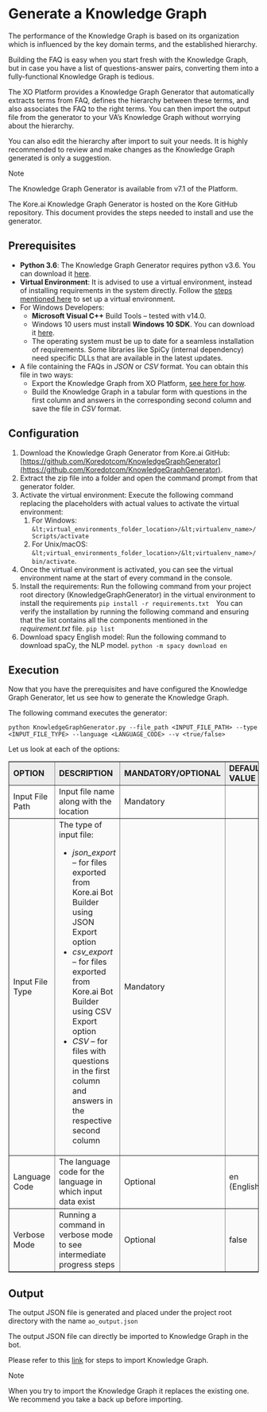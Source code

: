 # Generate a Knowledge Graph

The performance of the  Knowledge Graph is based on its organization which is influenced by the key domain terms, and the established hierarchy.

Building the FAQ is easy when you start fresh with the Knowledge Graph, but in case you have a list of questions-answer pairs, converting them into a fully-functional Knowledge Graph is tedious.

The XO Platform provides a Knowledge Graph Generator that automatically extracts terms from FAQ, defines the hierarchy between these terms, and also associates the FAQ to the right terms. You can then import the output file from the generator to your VA’s Knowledge Graph without worrying about the hierarchy. 

You can also edit the hierarchy after import to suit your needs. It is highly recommended to review and make changes as the Knowledge Graph generated is only a suggestion.

<div class="admonition note">
<p class="admonition-title">Note</p>
<p>The Knowledge Graph Generator is available from v7.1 of the Platform.</p>
</div>

The Kore.ai Knowledge Graph Generator is hosted on the Kore GitHub repository. This document provides the steps needed to install and use the generator.

## Prerequisites

* **Python 3.6**: The Knowledge Graph Generator requires python v3.6. You can download it [here](https://www.python.org/downloads/).
* **Virtual Environment**: It is advised to use a virtual environment, instead of installing requirements in the system directly. Follow the [steps mentioned here](https://docs.python.org/3/tutorial/venv.html#creating-virtual-environments) to set up a virtual environment.
* For Windows Developers:
    * **Microsoft Visual C++** Build Tools – tested with v14.0.
    * Windows 10 users must install **Windows 10 SDK**. You can download it [here](https://developer.microsoft.com/en-us/windows/downloads/windows-10-sdk/).
    * The operating system must be up to date for a seamless installation of requirements. Some libraries like SpiCy (internal dependency) need specific DLLs that are available in the latest updates.
* A file containing the FAQs in _JSON_ or _CSV_ format. You can obtain this file in two ways:
    * Export the Knowledge Graph from XO Platform, [see here for how](https://developer.kore.ai/docs/bots/bot-builder-tool/knowledge-task/importing-the-bot-ontology-from-csv-or-json/#Exporting_Ontology).
    * Build the Knowledge Graph in a tabular form with questions in the first column and answers in the corresponding second column and save the file in _CSV_ format.

## Configuration

1. Download the Knowledge Graph Generator from Kore.ai GitHub: [https://github.com/Koredotcom/KnowledgeGraphGenerator](https://github.com/Koredotcom/KnowledgeGraphGenerator).
2. Extract the zip file into a folder and open the command prompt from that generator folder.
3. Activate the virtual environment: Execute the following command replacing the placeholders with actual values to activate the virtual environment:
    1. For Windows: 
`&lt;virtual_environments_folder_location>/&lt;virtualenv_name>/Scripts/activate`
    2. For Unix/macOS: 
`&lt;virtual_environments_folder_location>/&lt;virtualenv_name>/bin/activate`.
4. Once the virtual environment is activated, you can see the virtual environment name at the start of every command in the console.
5. Install the requirements: Run the following command from your project root directory (KnowledgeGraphGenerator) in the virtual environment to install the requirements 
`pip install -r requirements.txt 
`You can verify the installation by running the following command and ensuring that the list contains all the components mentioned in the _requirement.txt_ file. 
`pip list`
6. Download spacy English model: Run the following command to download spaCy, the NLP model. 
`python -m spacy download en`

## Execution

Now that you have the prerequisites and have configured the Knowledge Graph Generator, let us see how to generate the Knowledge Graph.

The following command executes the generator:

```{python}
python KnowledgeGraphGenerator.py --file_path <INPUT_FILE_PATH> --type <INPUT_FILE_TYPE> --language <LANGUAGE_CODE> --v <true/false>
```

Let us look at each of the options:

<table border="1.5">
<tr bgcolor="#ECECEC">
   <td><strong>OPTION</strong>
   </td>
   <td><strong>DESCRIPTION</strong>
   </td>
   <td><strong>MANDATORY/OPTIONAL</strong>
   </td>
   <td><strong>DEFAULT VALUE</strong>
   </td>
  </tr>
  <tr>
   <td>Input File Path
   </td>
   <td>Input file name along with the location
   </td>
   <td>Mandatory
   </td>
   <td>
   </td>
  </tr>
  <tr bgcolor="#FAFAFA">
   <td>Input File Type
   </td>
   <td>The type of input file:
<ul>

<li><em>json_export</em> – for files exported from Kore.ai Bot Builder using JSON Export option

<li><em>csv_export</em> – for files exported from Kore.ai Bot Builder using CSV Export option

<li><em>CSV</em> – for files with questions in the first column and answers in the respective second column
</li>
</ul>
   </td>
   <td>Mandatory
   </td>
   <td>
   </td>
  </tr>
  <tr>
   <td>Language Code
   </td>
   <td>The language code for the language in which input data exist
   </td>
   <td>Optional
   </td>
   <td>en (English)
   </td>
  </tr>
  <tr bgcolor="#FAFAFA">
   <td>Verbose Mode
   </td>
   <td>Running a command in verbose mode to see intermediate progress steps
   </td>
   <td>Optional
   </td>
   <td>false
   </td>
  </tr>
</table>

## Output

The output JSON file is generated and placed under the project root directory with the name `ao_output.json`

The output JSON file can directly be imported to Knowledge Graph in the bot. 

Please refer to this [link](https://developer.kore.ai/docs/bots/bot-builder-tool/knowledge-task/importing-the-bot-ontology-from-csv-or-json/#Importing_Ontology) for steps to import Knowledge Graph.

<div class="admonition note">
<p class="admonition-title">Note</p>
<p>When you try to import the Knowledge Graph it replaces the existing one. We recommend you take a back up before importing.</p>
</div>


